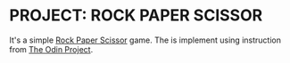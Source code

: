 # PROJECT: ROCK PAPER SCISSOR

It's a simple [Rock Paper Scissor](https://www.wikihow.com/Play-Rock,-Paper,-Scissors) game. The is implement using instruction from [The Odin Project](https://www.theodinproject.com/lessons/foundations-rock-paper-scissors).